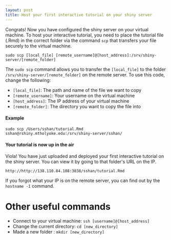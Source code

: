 ```yaml
---
layout: post
title: Host your first interactive tutorial on your shiny server
---
```

Congrats! Now you have configured the shiny server on your virtual machine. To host your interactive tutorial, you need to place the tutorial file (.Rmd) in the correct folder via the command `scp` that transfers your file securely to the virtual machine.

```
sudo scp [local_file] [remote_username]@[host_address]:/srv/shiny-server/[remote_folder]
```
The `sudo scp` command allows you to transfer the `[local_file]` to the folder `/srv/shiny-server/[remote_folder]` on the remote server.  To use this code, change the following: 

- `[local_file]`: The path and name of the file we want to copy
- `[remote_username]`:  Your username on the virtual machine
- `[host_address]`: The IP address of your virtual machine
- `[remote_folder]`: The directory you want to copy the file into

#### Example
```
sudo scp /Users/sshan/tutorial.Rmd sshan@rshiny.mtholyoke.edu:/srv/shiny-server/sshan/
```
#### Your tutorial is now up in the air
Viola! You have just uploaded and deployed your first interactive tutorial on the shiny server. You can view it by going to that folder's URL on the IP. 
```
http://http://138.110.84.108:3838/sshan/tutorial.Rmd
```

If you forgot what your IP is on the remote server, you can find out by the `hostname -I` command.

# Other useful commands

- Connect to your virtual machine:    `ssh [username]@[host_address]`
- Change the current directory:   `cd [new_directory]` 
- Made a new folder :   `mkdir [new_directory]`
